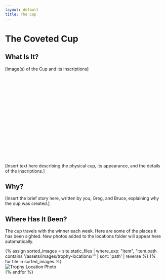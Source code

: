 ```yaml
---
layout: default
title: The Cup
---
```


<h1>The Coveted Cup</h1>

<div class="content-card">
    <h2>What Is It?</h2>
    <div class="placeholder-image" style="height: 300px;">[Image(s) of the Cup and its inscriptions]</div>
    <p>[Insert text here describing the physical cup, its appearance, and the details of the inscriptions.]</p>
</div>

<div class="content-card">
    <h2>Why?</h2>
    <p>[Insert the brief story here, written by you, Greg, and Bruce, explaining why the cup was created.]</p>
</div>

<div class="content-card">
    <h2>Where Has It Been?</h2>
    <p>The cup travels with the winner each week. Here are some of the places it has been sighted. New photos added to the locations folder will appear here automatically.</p>
    <div class="gallery">
        {% assign sorted_images = site.static_files | where_exp: "item", "item.path contains '/assets/images/trophy-locations/'" | sort: 'path' | reverse %}
        {% for file in sorted_images %}
            <div class="gallery-item">
                <img src="{{ file.path | relative_url }}" alt="Trophy Location Photo">
            </div>
        {% endfor %}
    </div>
</div>
